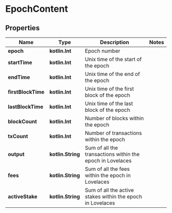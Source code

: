 
# EpochContent

## Properties
Name | Type | Description | Notes
------------ | ------------- | ------------- | -------------
**epoch** | **kotlin.Int** | Epoch number | 
**startTime** | **kotlin.Int** | Unix time of the start of the epoch | 
**endTime** | **kotlin.Int** | Unix time of the end of the epoch | 
**firstBlockTime** | **kotlin.Int** | Unix time of the first block of the epoch | 
**lastBlockTime** | **kotlin.Int** | Unix time of the last block of the epoch | 
**blockCount** | **kotlin.Int** | Number of blocks within the epoch | 
**txCount** | **kotlin.Int** | Number of transactions within the epoch | 
**output** | **kotlin.String** | Sum of all the transactions within the epoch in Lovelaces | 
**fees** | **kotlin.String** | Sum of all the fees within the epoch in Lovelaces | 
**activeStake** | **kotlin.String** | Sum of all the active stakes within the epoch in Lovelaces | 



